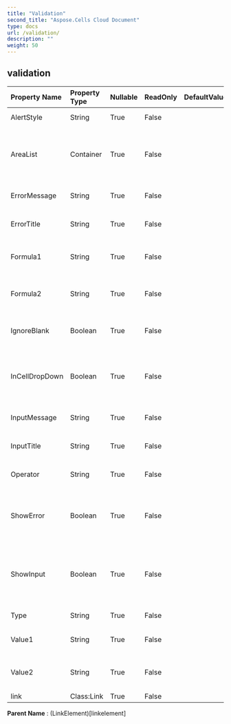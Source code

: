 ```yaml
---
title: "Validation"
second_title: "Aspose.Cells Cloud Document"
type: docs
url: /validation/
description: ""
weight: 50
---
```


## **validation**

 

| Property Name | Property Type | Nullable |  ReadOnly | DefaultValue | Description | 
| :- | :- | :- |:- |  :- | :- |
| AlertStyle | String | True |  False |  | Represents the validation alert style. |  
| AreaList | Container | True |  False |  | Represents a collection of Aspose.Cells.CellArea which contains the data                validation settings. |  
| ErrorMessage | String | True |  False |  | Represents the data validation error message. |  
| ErrorTitle | String | True |  False |  | Represents the title of the data-validation error dialog box. |  
| Formula1 | String | True |  False |  | Represents the value or expression associated with the data validation. |  
| Formula2 | String | True |  False |  | Represents the value or expression associated with the data validation. |  
| IgnoreBlank | Boolean | True |  False |  | Indicates whether blank values are permitted by the range data validation. |  
| InCellDropDown | Boolean | True |  False |  | Indicates whether data validation displays a drop-down list that contains acceptable values. |  
| InputMessage | String | True |  False |  | Represents the data validation input message. |  
| InputTitle | String | True |  False |  | Represents the title of the data-validation input dialog box. |  
| Operator | String | True |  False |  | Represents the operator for the data validation. |  
| ShowError | Boolean | True |  False |  | Indicates whether the data validation error message will be displayed whenever the user enters invalid data. |  
| ShowInput | Boolean | True |  False |  | Indicates whether the data validation input message will be displayed whenever the user selects a cell in the data validation range. |  
| Type | String | True |  False |  | Represents the data validation type. |  
| Value1 | String | True |  False |  | Represents the first value associated with the data validation. |  
| Value2 | String | True |  False |  | Represents the second value associated with the data validation. |  
| link | Class:Link | True |  False |  |  |  

**Parent Name** : (LinkElement)[linkelement]

